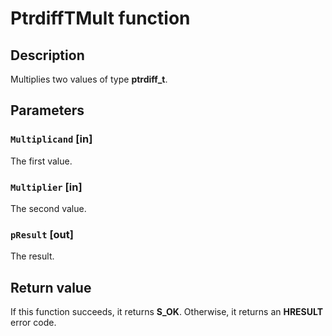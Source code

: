 # PtrdiffTMult function

## Description

Multiplies two values of type **ptrdiff_t**.

## Parameters

### `Multiplicand` [in]

The first value.

### `Multiplier` [in]

The second value.

### `pResult` [out]

The result.

## Return value

If this function succeeds, it returns **S_OK**. Otherwise, it returns an **HRESULT** error code.